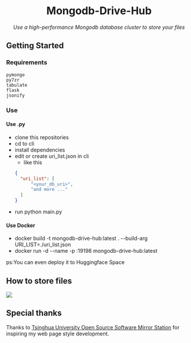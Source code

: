 <div align="center">

<h1>Mongodb-Drive-Hub</h1>

<i>Use a high-performance Mongodb database cluster to store your files</i>

</div>

## Getting Started

### Requirements

```
pymongo
py7zr
tabulate
flask
jsonify
```


### Use

#### Use .py
- clone this repositories
- cd to cli
- install dependencies
- edit or create uri_list.json in cli
  - like this
  ```json
  {
    "uri_list": [
        "<your_db_uri>",
        "and more ..."
    ]
  }
  ```
- run python main.py

#### Use Docker

- docker build -t mongodb-drive-hub:latest . --build-arg URI_LIST=./uri_list.json
- docker run -d --name <your-container-name> -p <your-container-port>:19198 mongodb-drive-hub:latest

ps:You can even deploy it to Huggingface Space

## How to store files

![](https://github.com/Anjiurine/Mongodb-Drive-Hub/assets/147403913/5d98a626-81f5-44ed-9481-6991114ab39b)

## Special thanks

Thanks to [Tsinghua University Open Source Software Mirror Station](https://mirrors.tuna.tsinghua.edu.cn/) for inspiring my web page style development.
